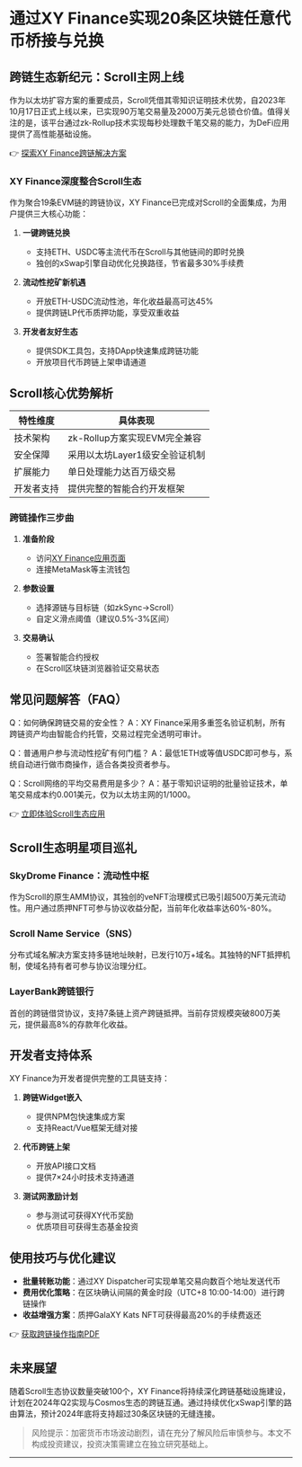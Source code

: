 # 通过XY Finance实现20条区块链任意代币桥接与兑换

## 跨链生态新纪元：Scroll主网上线

作为以太坊扩容方案的重要成员，Scroll凭借其零知识证明技术优势，自2023年10月17日正式上线以来，已实现90万笔交易量及2000万美元总锁仓价值。值得关注的是，该平台通过zk-Rollup技术实现每秒处理数千笔交易的能力，为DeFi应用提供了高性能基础设施。

👉 [探索XY Finance跨链解决方案](https://bit.ly/okx_welcome)

### XY Finance深度整合Scroll生态

作为聚合19条EVM链的跨链协议，XY Finance已完成对Scroll的全面集成，为用户提供三大核心功能：

1. **一键跨链兑换**
   - 支持ETH、USDC等主流代币在Scroll与其他链间的即时兑换
   - 独创的xSwap引擎自动优化兑换路径，节省最多30%手续费

2. **流动性挖矿新机遇**
   - 开放ETH-USDC流动性池，年化收益最高可达45%
   - 提供跨链LP代币质押功能，享受双重收益

3. **开发者友好生态**
   - 提供SDK工具包，支持DApp快速集成跨链功能
   - 开放项目代币跨链上架申请通道

## Scroll核心优势解析

| 特性维度       | 具体表现                          |
|----------------|-----------------------------------|
| 技术架构       | zk-Rollup方案实现EVM完全兼容      |
| 安全保障       | 采用以太坊Layer1级安全验证机制     |
| 扩展能力       | 单日处理能力达百万级交易          |
| 开发者支持     | 提供完整的智能合约开发框架        |

### 跨链操作三步曲

1. **准备阶段**
   - 访问[XY Finance应用页面](https://app.xy.finance)
   - 连接MetaMask等主流钱包

2. **参数设置**
   - 选择源链与目标链（如zkSync→Scroll）
   - 自定义滑点阈值（建议0.5%-3%区间）

3. **交易确认**
   - 签署智能合约授权
   - 在Scroll区块链浏览器验证交易状态

## 常见问题解答（FAQ）

Q：如何确保跨链交易的安全性？
A：XY Finance采用多重签名验证机制，所有跨链资产均由智能合约托管，交易过程完全透明可审计。

Q：普通用户参与流动性挖矿有何门槛？
A：最低1ETH或等值USDC即可参与，系统自动进行做市商操作，适合各类投资者参与。

Q：Scroll网络的平均交易费用是多少？
A：基于零知识证明的批量验证技术，单笔交易成本约0.001美元，仅为以太坊主网的1/1000。

👉 [立即体验Scroll生态应用](https://bit.ly/okx_welcome)

## Scroll生态明星项目巡礼

### SkyDrome Finance：流动性中枢
作为Scroll的原生AMM协议，其独创的veNFT治理模式已吸引超500万美元流动性。用户通过质押NFT可参与协议收益分配，当前年化收益率达60%-80%。

### Scroll Name Service（SNS）
分布式域名解决方案支持多链地址映射，已发行10万+域名。其独特的NFT抵押机制，使域名持有者可参与协议治理分红。

### LayerBank跨链银行
首创的跨链借贷协议，支持7条链上资产跨链抵押。当前存贷规模突破800万美元，提供最高8%的存款年化收益。

## 开发者支持体系

XY Finance为开发者提供完整的工具链支持：

1. **跨链Widget嵌入**
   - 提供NPM包快速集成方案
   - 支持React/Vue框架无缝对接

2. **代币跨链上架**
   - 开放API接口文档
   - 提供7×24小时技术支持通道

3. **测试网激励计划**
   - 参与测试可获得XY代币奖励
   - 优质项目可获得生态基金投资

## 使用技巧与优化建议

- **批量转账功能**：通过XY Dispatcher可实现单笔交易向数百个地址发送代币
- **费用优化策略**：在区块确认间隔的黄金时段（UTC+8 10:00-14:00）进行跨链操作
- **收益增强方案**：质押GalaXY Kats NFT可获得最高20%的手续费返还

👉 [获取跨链操作指南PDF](https://bit.ly/okx_welcome)

## 未来展望

随着Scroll生态协议数量突破100个，XY Finance将持续深化跨链基础设施建设，计划在2024年Q2实现与Cosmos生态的跨链互通。通过持续优化xSwap引擎的路由算法，预计2024年底将支持超过30条区块链的无缝连接。

> 风险提示：加密货币市场波动剧烈，请在充分了解风险后审慎参与。本文不构成投资建议，投资决策需建立在独立研究基础上。

---
